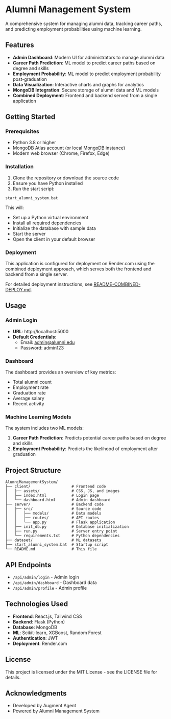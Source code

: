 # Alumni Management System

A comprehensive system for managing alumni data, tracking career paths, and predicting employment probabilities using machine learning.

## Features

- **Admin Dashboard**: Modern UI for administrators to manage alumni data
- **Career Path Prediction**: ML model to predict career paths based on degree and skills
- **Employment Probability**: ML model to predict employment probability post-graduation
- **Data Visualization**: Interactive charts and graphs for analytics
- **MongoDB Integration**: Secure storage of alumni data and ML models
- **Combined Deployment**: Frontend and backend served from a single application

## Getting Started

### Prerequisites

- Python 3.8 or higher
- MongoDB Atlas account (or local MongoDB instance)
- Modern web browser (Chrome, Firefox, Edge)

### Installation

1. Clone the repository or download the source code
2. Ensure you have Python installed
3. Run the start script:

```
start_alumni_system.bat
```

This will:
- Set up a Python virtual environment
- Install all required dependencies
- Initialize the database with sample data
- Start the server
- Open the client in your default browser

### Deployment

This application is configured for deployment on Render.com using the combined deployment approach, which serves both the frontend and backend from a single server.

For detailed deployment instructions, see [README-COMBINED-DEPLOY.md](README-COMBINED-DEPLOY.md).

## Usage

### Admin Login

- **URL**: http://localhost:5000
- **Default Credentials**:
  - Email: admin@alumni.edu
  - Password: admin123

### Dashboard

The dashboard provides an overview of key metrics:
- Total alumni count
- Employment rate
- Graduation rate
- Average salary
- Recent activity

### Machine Learning Models

The system includes two ML models:
1. **Career Path Prediction**: Predicts potential career paths based on degree and skills
2. **Employment Probability**: Predicts the likelihood of employment after graduation

## Project Structure

```
AlumniManagementSystem/
├── client/                  # Frontend code
│   ├── assets/              # CSS, JS, and images
│   ├── index.html           # Login page
│   └── dashboard.html       # Admin dashboard
├── server/                  # Backend code
│   ├── src/                 # Source code
│   │   ├── models/          # Data models
│   │   ├── routes/          # API routes
│   │   └── app.py           # Flask application
│   ├── init_db.py           # Database initialization
│   ├── run.py               # Server entry point
│   └── requirements.txt     # Python dependencies
├── dataset/                 # ML datasets
├── start_alumni_system.bat  # Startup script
└── README.md                # This file
```

## API Endpoints

- `/api/admin/login` - Admin login
- `/api/admin/dashboard` - Dashboard data
- `/api/admin/profile` - Admin profile

## Technologies Used

- **Frontend**: React.js, Tailwind CSS
- **Backend**: Flask (Python)
- **Database**: MongoDB
- **ML**: Scikit-learn, XGBoost, Random Forest
- **Authentication**: JWT
- **Deployment**: Render.com

## License

This project is licensed under the MIT License - see the LICENSE file for details.

## Acknowledgments

- Developed by Augment Agent
- Powered by Alumni Management System
